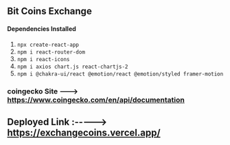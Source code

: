 ## Bit Coins Exchange

#### Dependencies Installed
1. `npx create-react-app`
2. `npm i react-router-dom`
3. `npm i react-icons`
4. `npm i axios chart.js react-chartjs-2`
5. `npm i @chakra-ui/react @emotion/react @emotion/styled framer-motion`

### coingecko Site ---> https://www.coingecko.com/en/api/documentation

## Deployed Link :-----> https://exchangecoins.vercel.app/